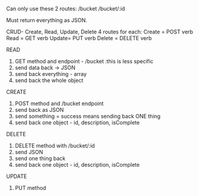 Can only use these 2 routes:
/bucket
/bucket/:id

Must return everything as JSON.

CRUD- Create, Read, Update, Delete
4 routes for each:
Create = POST verb
Read = GET verb
Update= PUT verb
Delete = DELETE verb 

READ
1. GET method and endpoint - /bucket :this is less specific 
2. send data back -> JSON
3. send back everything - array 
4. send back the whole object 

CREATE
1. POST method and /bucket endpoint 
2. send back as JSON
3. send something = success means sending back ONE thing 
4. send back one object - id, description, isComplete 

DELETE
1. DELETE method with /bucket/:id
2. send JSON
3. send one thing back 
4. send back one object - id, description, isComplete

UPDATE
1. PUT method


